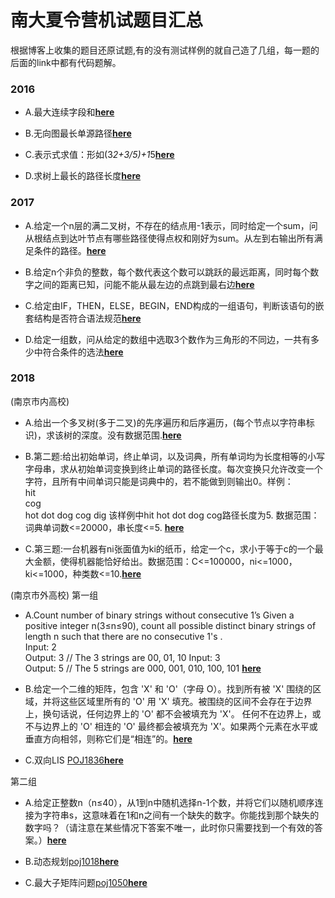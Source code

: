 # 南大夏令营机试题目汇总
根据博客上收集的题目还原试题,有的没有测试样例的就自己造了几组，每一题的后面的link中都有代码题解。

### 2016

- A.最大连续字段和<b>[here](https://github.com/SaulZhang/NJU-Summary-Vocation-Camp-OJ/blob/master/2016A.cpp)</b>

- B.无向图最长单源路径<b>[here](https://github.com/SaulZhang/NJU-Summary-Vocation-Camp-OJ/blob/master/2016B.cpp)</b>

- C.表示式求值：形如(3*2+3/5)+1*5<b>[here](https://github.com/SaulZhang/NJU-Summary-Vocation-Camp-OJ/blob/master/2016C.cpp)</b>

- D.求树上最长的路径长度<b>[here](https://github.com/SaulZhang/NJU-Summary-Vocation-Camp-OJ/blob/master/2016D.cpp)</b>

### 2017

- A.给定一个n层的满二叉树，不存在的结点用-1表示，同时给定一个sum，问从根结点到达叶节点有哪些路径使得点权和刚好为sum。从左到右输出所有满足条件的路径。<b>[here](https://github.com/SaulZhang/NJU-Summary-Vocation-Camp-OJ/blob/master/2017A.cpp)</b>

- B.给定n个非负的整数，每个数代表这个数可以跳跃的最远距离，同时每个数字之间的距离已知，问能不能从最左边的点跳到最右边<b>[here](https://github.com/SaulZhang/NJU-Summary-Vocation-Camp-OJ/blob/master/2017B.cpp)</b>

- C.给定由IF，THEN，ELSE，BEGIN，END构成的一组语句，判断该语句的嵌套结构是否符合语法规范<b>[here](https://github.com/SaulZhang/NJU-Summary-Vocation-Camp-OJ/blob/master/2017C.cpp)</b>

- D.给定一组数，问从给定的数组中选取3个数作为三角形的不同边，一共有多少中符合条件的选法<b>[here](https://github.com/SaulZhang/NJU-Summary-Vocation-Camp-OJ/blob/master/2017D.cpp)</b>

### 2018

(南京市内高校)
- A.给出一个多叉树(多于二叉)的先序遍历和后序遍历，(每个节点以字符串标识)，求该树的深度。没有数据范围.<b>[here](https://github.com/SaulZhang/NJU-Summary-Vocation-Camp-OJ/blob/master/2018-1-A.cpp)</b>

- B.第二题:给出初始单词，终止单词，以及词典，所有单词均为长度相等的小写字母串，求从初始单词变换到终止单词的路径长度。每次变换只允许改变一个字符，且所有中间单词只能是词典中的，若不能做到则输出0。样例：<br>
  hit<br>
  cog<br>
  hot dot dog cog dig
该样例中hit hot dot dog cog路径长度为5.
数据范围：词典单词数<=20000，串长度<=5.
<b>[here](https://github.com/SaulZhang/NJU-Summary-Vocation-Camp-OJ/blob/master/2018-1-B.cpp)</b>
- C.第三题:一台机器有ni张面值为ki的纸币，给定一个c，求小于等于c的一个最大金额，使得机器能恰好给出。数据范围：C<=100000，ni<=1000，ki<=1000，种类数<=10.<b>[here](https://github.com/SaulZhang/NJU-Summary-Vocation-Camp-OJ/blob/master/2018-1-C.cpp)</b>

(南京市外高校)
第一组
- A.Count number of binary strings without consecutive 1’s Given a positive integer n(3≤n≤90), count all possible distinct binary strings of length n such that there are no consecutive 1's .  
  Input:  2 <br>
  Output: 3 // The 3 strings are 00, 01, 10 
  Input:  3 <br>
  Output: 5 // The 5 strings are 000, 001, 010, 100, 101
<b>[here](https://github.com/SaulZhang/NJU-Summary-Vocation-Camp-OJ/blob/master/2018-2-A.cpp)</b>

- B.给定一个二维的矩阵，包含 'X' 和 'O'（字母 O）。找到所有被 'X' 围绕的区域，并将这些区域里所有的 'O' 用 'X' 填充。被围绕的区间不会存在于边界上，换句话说，任何边界上的 'O' 都不会被填充为 'X'。 任何不在边界上，或不与边界上的 'O' 相连的 'O' 最终都会被填充为 'X'。如果两个元素在水平或垂直方向相邻，则称它们是“相连”的。<b>[here](https://github.com/SaulZhang/NJU-Summary-Vocation-Camp-OJ/blob/master/2018-2-B.cpp)</b>

- C.双向LIS [POJ1836](http://poj.org/problem?id=1836)<b>[here](https://github.com/SaulZhang/NJU-Summary-Vocation-Camp-OJ/blob/master/2018-2-C.cpp)</b>

第二组

- A.给定正整数n（n≤40），从1到n中随机选择n-1个数，并将它们以随机顺序连接为字符串s，这意味着在1和n之间有一个缺失的数字。你能找到那个缺失的数字吗？（请注意在某些情况下答案不唯一，此时你只需要找到一个有效的答案。）<b>[here](https://github.com/SaulZhang/NJU-Summary-Vocation-Camp-OJ/blob/master/2018-3-A.cpp)</b>

- B.动态规划[poj1018](http://poj.org/problem?id=1018)<b>[here](https://github.com/SaulZhang/NJU-Summary-Vocation-Camp-OJ/blob/master/2018-3-B.cpp)</b>

- C.最大子矩阵问题[poj1050](http://poj.org/problem?id=1050)<b>[here](https://github.com/SaulZhang/NJU-Summary-Vocation-Camp-OJ/blob/master/2018-3-C.cpp)</b>
